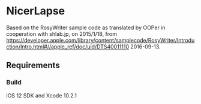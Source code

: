 # NicerLapse

Based on the RosyWriter sample code as translated by OOPer in cooperation with shlab.jp, on 2015/1/18, from <https://developer.apple.com/library/content/samplecode/RosyWriter/Introduction/Intro.html#//apple_ref/doc/uid/DTS40011110>
2016-09-13.

## Requirements

### Build

iOS 12 SDK and Xcode 10.2.1

